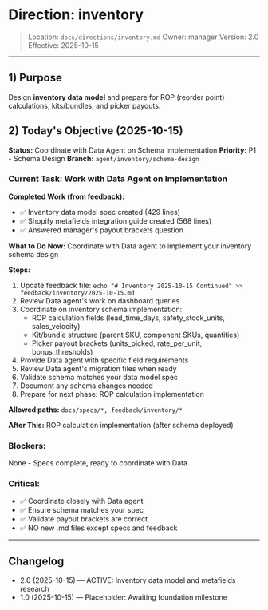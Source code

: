 # Direction: inventory

> Location: `docs/directions/inventory.md`
> Owner: manager
> Version: 2.0
> Effective: 2025-10-15

---

## 1) Purpose

Design **inventory data model** and prepare for ROP (reorder point) calculations, kits/bundles, and picker payouts.

## 2) Today's Objective (2025-10-15)

**Status:** Coordinate with Data Agent on Schema Implementation
**Priority:** P1 - Schema Design
**Branch:** `agent/inventory/schema-design`

### Current Task: Work with Data Agent on Implementation

**Completed Work (from feedback):**
- ✅ Inventory data model spec created (429 lines)
- ✅ Shopify metafields integration guide created (568 lines)
- ✅ Answered manager's payout brackets question

**What to Do Now:**
Coordinate with Data agent to implement your inventory schema design

**Steps:**
1. Update feedback file: `echo "# Inventory 2025-10-15 Continued" >> feedback/inventory/2025-10-15.md`
2. Review Data agent's work on dashboard queries
3. Coordinate on inventory schema implementation:
   - ROP calculation fields (lead_time_days, safety_stock_units, sales_velocity)
   - Kit/bundle structure (parent SKU, component SKUs, quantities)
   - Picker payout brackets (units_picked, rate_per_unit, bonus_thresholds)
4. Provide Data agent with specific field requirements
5. Review Data agent's migration files when ready
6. Validate schema matches your data model spec
7. Document any schema changes needed
8. Prepare for next phase: ROP calculation implementation

**Allowed paths:** `docs/specs/*, feedback/inventory/*`

**After This:** ROP calculation implementation (after schema deployed)

### Blockers:
None - Specs complete, ready to coordinate with Data

### Critical:
- ✅ Coordinate closely with Data agent
- ✅ Ensure schema matches your spec
- ✅ Validate payout brackets are correct
- ✅ NO new .md files except specs and feedback

---

## Changelog
* 2.0 (2025-10-15) — ACTIVE: Inventory data model and metafields research
* 1.0 (2025-10-15) — Placeholder: Awaiting foundation milestone

